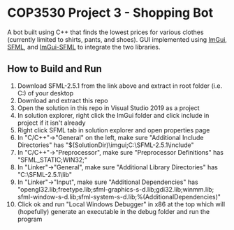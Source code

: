 # COP3530 Project 3 - Shopping Bot
A bot built using C++ that finds the lowest prices for various clothes (currently limited to shirts, pants, and shoes). GUI implemented using 
[ImGui](https://github.com/ocornut/imgui), [SFML](https://www.sfml-dev.org/download.php), and [ImGui-SFML](https://github.com/eliasdaler/imgui-sfml)
to integrate the two libraries.

## How to Build and Run
1. Download SFML-2.5.1 from the link above and extract in root folder (i.e. C:\) of your desktop
2. Download and extract this repo 
3. Open the solution in this repo in Visual Studio 2019 as a project
4. In solution explorer, right click the ImGui folder and click include in project if it isn't already
5. Right click SFML tab in solution explorer and open properties page
6. In "C/C++"->"General" on the left, make sure "Additional Include Directories" has "$(SolutionDir)\imgui\;C:\SFML-2.5.1\include"
7. In "C/C++"->"Preprocessor", make sure "Preprocessor Definitions" has "SFML_STATIC;WIN32;<different options>"
8. In "Linker"->"General", make sure "Additional Library Directories" has "C:\SFML-2.5.1\lib"
9. In "Linker"->"Input", make sure "Additional Dependencies" has "opengl32.lib;freetype.lib;sfml-graphics-s-d.lib;gdi32.lib;winmm.lib;
sfml-window-s-d.lib;sfml-system-s-d.lib;%(AdditionalDependencies)"
10. Click ok and run "Local Windows Debugger" in x86 at the top which will (hopefully) generate an executable in the debug folder and 
run the program
